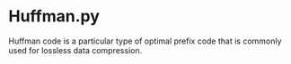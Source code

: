 # Huffman.py
 Huffman code is a particular type of optimal prefix code that is commonly used for lossless data compression.
